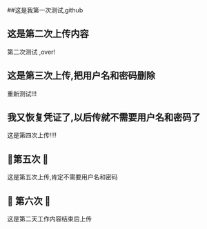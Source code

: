 ##这是我第一次测试,github

## 这是第二次上传内容

第二次测试 ,over!

## 这是第三次上传,把用户名和密码删除

重新测试!!!

## 我又恢复凭证了,以后传就不需要用户名和密码了

这是第四次上传!!!!

## :tada:第五次  :tada:

这是第五次上传,肯定不需要用户名和密码



## :bug: 第六次 :bug:

这是第二天工作内容结束后上传
